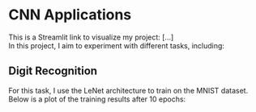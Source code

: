 # CNN Applications  
This is a Streamlit link to visualize my project: [...]  
In this project, I aim to experiment with different tasks, including:  
## Digit Recognition  
For this task, I use the LeNet architecture to train on the MNIST dataset. Below is a plot of the training results after 10 epochs:  
